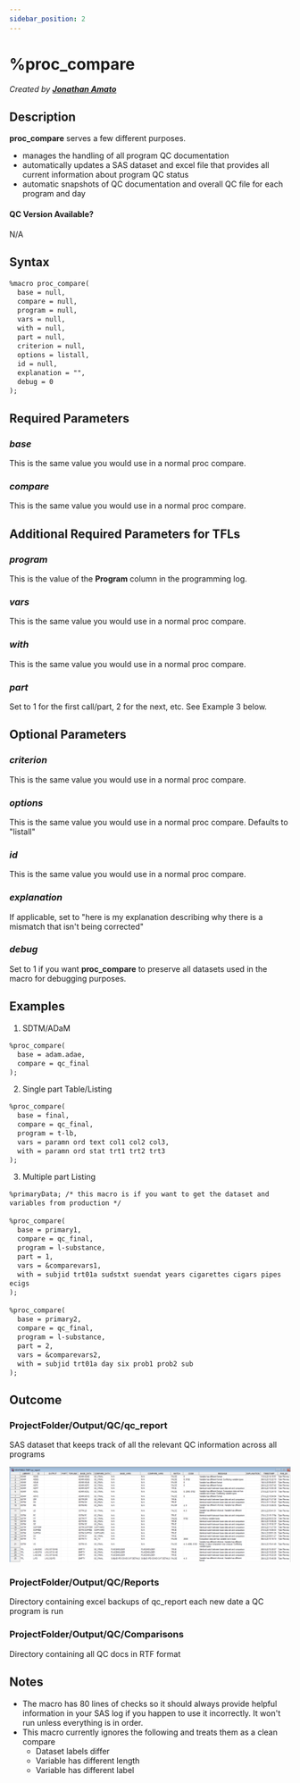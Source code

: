 ```yaml
---
sidebar_position: 2
---
```


# %proc_compare

<!-- This document is used as the live template for other macro documentation -->

_Created by [**Jonathan Amato**](mailto:jonathan.amato@emanatebiostats.com?subject=User%20Guide:%20proc_compare)_

## Description

**proc_compare** serves a few different purposes.

- manages the handling of all program QC documentation
- automatically updates a SAS dataset and excel file that provides all current information about program QC status
- automatic snapshots of QC documentation and overall QC file for each program and day

#### QC Version Available?

N/A

## Syntax

```sas
%macro proc_compare(
  base = null,
  compare = null,
  program = null,
  vars = null,
  with = null,
  part = null,
  criterion = null,
  options = listall,
  id = null,
  explanation = "",
  debug = 0
);
```

## Required Parameters

### _base_

This is the same value you would use in a normal proc compare.

### _compare_

This is the same value you would use in a normal proc compare.

## Additional Required Parameters for TFLs

### _program_

This is the value of the **Program** column in the programming log.

### _vars_

This is the same value you would use in a normal proc compare.

### _with_

This is the same value you would use in a normal proc compare.

### _part_

Set to 1 for the first call/part, 2 for the next, etc. See Example 3 below.

## Optional Parameters

### _criterion_

This is the same value you would use in a normal proc compare.

### _options_

This is the same value you would use in a normal proc compare. Defaults to "listall"

### _id_

This is the same value you would use in a normal proc compare.

### _explanation_

If applicable, set to "here is my explanation describing why there is a mismatch that isn't being corrected"

### _debug_

Set to 1 if you want **proc_compare** to preserve all datasets used in the macro for debugging purposes.

## Examples

1. SDTM/ADaM

```sas
%proc_compare(
  base = adam.adae,
  compare = qc_final
);
```

2. Single part Table/Listing

```sas
%proc_compare(
  base = final,
  compare = qc_final,
  program = t-lb,
  vars = paramn ord text col1 col2 col3,
  with = paramn ord stat trt1 trt2 trt3
);
```

3. Multiple part Listing

```sas
%primaryData; /* this macro is if you want to get the dataset and variables from production */

%proc_compare(
  base = primary1,
  compare = qc_final,
  program = l-substance,
  part = 1,
  vars = &comparevars1,
  with = subjid trt01a sudstxt suendat years cigarettes cigars pipes ecigs
);

%proc_compare(
  base = primary2,
  compare = qc_final,
  program = l-substance,
  part = 2,
  vars = &comparevars2,
  with = subjid trt01a day six prob1 prob2 sub
);
```

## Outcome

### ProjectFolder/Output/QC/qc_report

SAS dataset that keeps track of all the relevant QC information across all programs

![](/img/macros/qc_report.png)

### ProjectFolder/Output/QC/Reports

Directory containing excel backups of qc_report each new date a QC program is run

### ProjectFolder/Output/QC/Comparisons

Directory containing all QC docs in RTF format

## Notes

- The macro has 80 lines of checks so it should always provide helpful information in your SAS log if you happen to use it incorrectly. It won't run unless everything is in order.
- This macro currently ignores the following and treats them as a clean compare
  - Dataset labels differ
  - Variable has different length
  - Variable has different label
